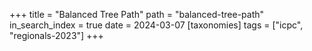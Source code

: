 +++
title = "Balanced Tree Path"
path = "balanced-tree-path"
in_search_index = true
date = 2024-03-07
[taxonomies]
tags = ["icpc", "regionals-2023"]
+++

